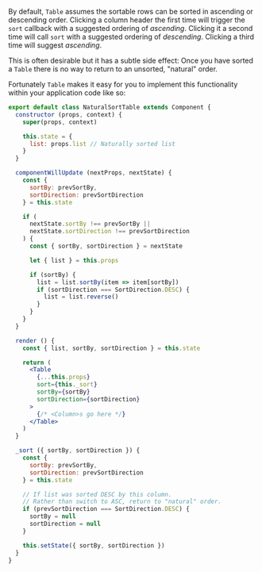 By default, `Table` assumes the sortable rows can be sorted in ascending or descending order.
Clicking a column header the first time will trigger the `sort` callback with a suggested ordering of _ascending_.
Clicking it a second time will call `sort` with a suggested ordering of _descending_.
Clicking a third time will suggest _ascending_.

This is often desirable but it has a subtle side effect:
Once you have sorted a `Table` there is no way to return to an unsorted, "natural" order.

Fortunately `Table` makes it easy for you to implement this functionality within your application code like so:

```jsx
export default class NaturalSortTable extends Component {
  constructor (props, context) {
    super(props, context)

    this.state = {
      list: props.list // Naturally sorted list
    }
  }

  componentWillUpdate (nextProps, nextState) {
    const {
      sortBy: prevSortBy,
      sortDirection: prevSortDirection
    } = this.state

    if (
      nextState.sortBy !== prevSortBy ||
      nextState.sortDirection !== prevSortDirection
    ) {
      const { sortBy, sortDirection } = nextState

      let { list } = this.props

      if (sortBy) {
        list = list.sortBy(item => item[sortBy])
        if (sortDirection === SortDirection.DESC) {
          list = list.reverse()
        }
      }
    }
  }

  render () {
    const { list, sortBy, sortDirection } = this.state

    return (
      <Table
        {...this.props}
        sort={this._sort}
        sortBy={sortBy}
        sortDirection={sortDirection}
      >
        {/* <Column>s go here */}
      </Table>
    )
  }

  _sort ({ sortBy, sortDirection }) {
    const {
      sortBy: prevSortBy,
      sortDirection: prevSortDirection
    } = this.state

    // If list was sorted DESC by this column.
    // Rather than switch to ASC, return to "natural" order.
    if (prevSortDirection === SortDirection.DESC) {
      sortBy = null
      sortDirection = null
    }

    this.setState({ sortBy, sortDirection })
  }
}
```
